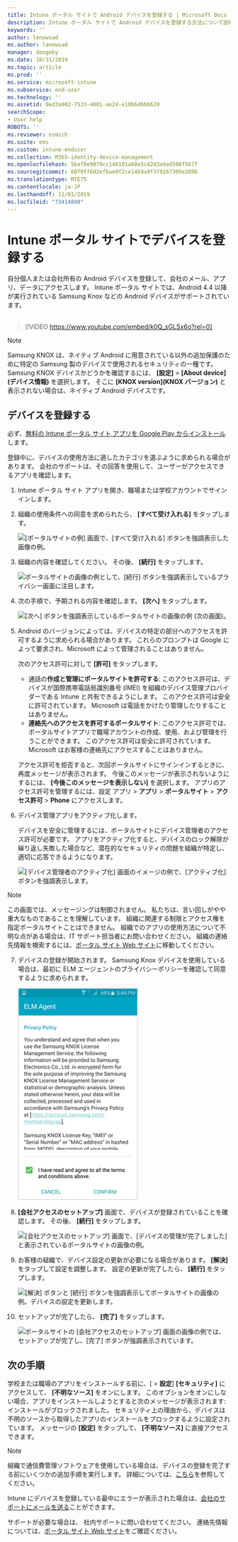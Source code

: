 ```yaml
---
title: Intune ポータル サイトで Android デバイスを登録する | Microsoft Docs
description: Intune ポータル サイトで Android デバイスを登録する方法について説明します
keywords: ''
author: lenewsad
ms.author: lanewsad
manager: dougeby
ms.date: 10/31/2019
ms.topic: article
ms.prod: ''
ms.service: microsoft-intune
ms.subservice: end-user
ms.technology: ''
ms.assetid: 0ed3a002-7533-4001-ae24-e10b64b66620
searchScope:
- User help
ROBOTS: ''
ms.reviewer: esmich
ms.suite: ems
ms.custom: intune-enduser
ms.collection: M365-identity-device-management
ms.openlocfilehash: 5baf0e9079cc148101a68e5cd2d3a4ed500f567f
ms.sourcegitcommit: 60f0ff6d2efbae0f2ce14b9a9f3f9267309e209b
ms.translationtype: MTE75
ms.contentlocale: ja-JP
ms.lasthandoff: 11/01/2019
ms.locfileid: "73414840"
---
```

# <a name="enroll-your-device-with-company-portal"></a>Intune ポータル サイトでデバイスを登録する  
自分個人または会社所有の Android デバイスを登録して、会社のメール、アプリ、データにアクセスします。 Intune ポータル サイトでは、Android 4.4 以降が実行されている Samsung Knox などの Android デバイスがサポートされています。  
</br>
> [!VIDEO https://www.youtube.com/embed/k0Q_sGLSx6o?rel=0]

> [!NOTE]
> Samsung KNOX は、ネイティブ Android に用意されている以外の追加保護のために特定の Samsung 製のデバイスで使用されるセキュリティの一種です。 Samsung KNOX デバイスかどうかを確認するには、 **[設定]**  >  **[About device]\(デバイス情報\)** を選択します。 そこに **[KNOX version]\(KNOX バージョン\)** と表示されない場合は、ネイティブ Android デバイスです。

## <a name="enroll-device"></a>デバイスを登録する  
必ず、[無料の Intune ポータル サイト アプリを Google Play からインストール](https://play.google.com/store/apps/details?id=com.microsoft.windowsintune.companyportal)します。 

登録中に、デバイスの使用方法に適したカテゴリを選ぶように求められる場合があります。 会社のサポートは、その回答を使用して、ユーザーがアクセスできるアプリを確認します。  

1. Intune ポータル サイト アプリを開き、職場または学校アカウントでサインインします。  

2. 組織の使用条件への同意を求められたら、 **[すべて受け入れる]** をタップします。  

   ![[ポータルサイトの例] 画面で、[すべて受け入れる] ボタンを強調表示した画像の例。](./media/accept-terms-1911.png)  


3. 組織の内容を確認してください。 その後、 **[続行]** をタップします。


    ![ポータルサイトの画像の例として、[続行] ボタンを強調表示しているプライバシー画面に注目します。](./media/android-privacy-screen-1911.png)  
4. 次の手順で、予期される内容を確認します。 **[次へ]** をタップします。  

    ![[次へ] ボタンを強調表示しているポータルサイトの画像の例 (次の画面)。](./media/android-whats-next-1911.png)  


5. Android のバージョンによっては、デバイスの特定の部分へのアクセスを許可するように求められる場合があります。 これらのプロンプトは Google によって要求され、Microsoft によって管理されることはありません。  

    次のアクセス許可に対して **[許可]** をタップします。  
    * 通話の**作成と管理にポータルサイトを許可する**: このアクセス許可は、デバイスが国際携帯電話局識別番号 (IMEI) を組織のデバイス管理プロバイダーである Intune と共有できるようにします。 このアクセス許可は安全に許可されています。 Microsoft は電話をかけたり管理したりすることはありません。  
    * **連絡先へのアクセスを許可するポータルサイト**: このアクセス許可では、ポータルサイトアプリで職場アカウントの作成、使用、および管理を行うことができます。  このアクセス許可は安全に許可されています。 Microsoft はお客様の連絡先にアクセスすることはありません。 

    アクセス許可を拒否すると、次回ポータルサイトにサインインするときに、再度メッセージが表示されます。 今後このメッセージが表示されないようにするには、 **[今後このメッセージを表示しない]** を選択します。 アプリのアクセス許可を管理するには、設定 アプリ > **アプリ** > **ポータルサイト** > **アクセス許可** > **Phone** にアクセスします。  

6. デバイス管理アプリをアクティブ化します。 

    デバイスを安全に管理するには、ポータルサイトにデバイス管理者のアクセス許可が必要です。 アプリをアクティブ化すると、デバイスのロック解除が繰り返し失敗した場合など、潜在的なセキュリティの問題を組織が特定し、適切に応答できるようになります。  

    ![[デバイス管理者のアクティブ化] 画面のイメージの例で、[アクティブ化] ボタンを強調表示します。](./media/activate-device-administrator-1911.png)  

> [!NOTE]
> この画面では、メッセージングは制御されません。 私たちは、言い回しがやや重大なものであることを理解しています。 組織に関連する制限とアクセス権を指定ポータルサイトことはできません。 組織でのアプリの使用方法について不明な点がある場合は、IT サポート担当者にお問い合わせください。 組織の連絡先情報を検索するには、[ポータル サイト Web サイト](https://go.microsoft.com/fwlink/?linkid=2010980)に移動してください。  


7. デバイスの登録が開始されます。 Samsung Knox デバイスを使用している場合は、最初に ELM エージェントのプライバシーポリシーを確認して同意するように求められます。   

    ![登録時に表示される Samsung Knox privacy policy 画面の例。](./media/and-enroll-7-knox-privacy-policy.png)  

8. **[会社アクセスのセットアップ]** 画面で、デバイスが登録されていることを確認します。 その後、 **[続行]** をタップします。  

    ![[会社アクセスのセットアップ] 画面で、[デバイスの管理が完了しました] と表示されているポータルサイトの画像の例。](./media/update-settings-1911.png)  

9. お客様の組織で、デバイス設定の更新が必要になる場合があります。 **[解決]** をタップして設定を調整します。 設定の更新が完了したら、 **[続行]** をタップします。  

   ![[解決] ボタンと [続行] ボタンを強調表示してポータルサイトの画像の例。デバイスの設定を更新します。](./media/resolve-settings-1911.png)  

10. セットアップが完了したら、 **[完了]** をタップします。    

    ![ポータルサイトの [会社アクセスのセットアップ] 画面の画像の例では、セットアップが完了し、[完了] ボタンが強調表示されています。](./media/android-enrollment-done-1911.png) 

## <a name="next-steps"></a>次の手順  

学校または職場のアプリをインストールする前に、[ > **設定**] **[セキュリティ]** にアクセスして、 **[不明なソース]** をオンにします。 このオプションをオンにしない場合、アプリをインストールしようとすると次のメッセージが表示されます: インストールがブロックされました。 セキュリティ上の理由から、デバイスは不明のソースから取得したアプリのインストールをブロックするように設定されています。 メッセージの **[設定]** をタップして、 **[不明なソース]** に直接アクセスできます。  

> [!Note]
> 組織で通信費管理ソフトウェアを使用している場合は、デバイスの登録を完了する前にいくつかの追加手順を実行します。 詳細については、[こちら](enroll-your-device-with-telecom-expense-management-android.md)を参照してください。

Intune にデバイスを登録している最中にエラーが表示された場合は、[会社のサポートにメールを送る](send-logs-to-your-it-admin-by-email-android.md)ことができます。  

サポートが必要な場合は、 社内サポートに問い合わせてください。 連絡先情報については、[ポータル サイト Web サイト](https://go.microsoft.com/fwlink/?linkid=2010980)をご確認ください。  